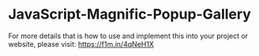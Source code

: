 # JavaScript-Magnific-Popup-Gallery

For more details that is how to use and implement this into your project or website, please visit: https://f1m.in/4qNeH1X
